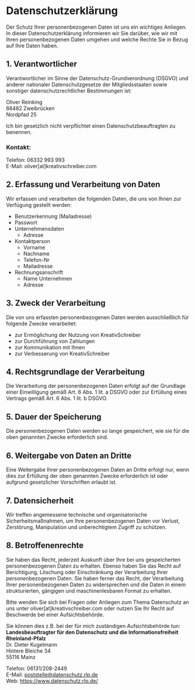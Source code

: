 # Datenschutzerklärung

Der Schutz Ihrer personenbezogenen Daten ist uns ein wichtiges Anliegen. In dieser Datenschutzerklärung informieren wir Sie darüber, wie wir mit Ihren personenbezogenen Daten umgehen und welche Rechte Sie in Bezug auf Ihre Daten haben.

## 1. Verantwortlicher
Verantwortlicher im Sinne der Datenschutz-Grundverordnung (DSGVO) und anderer nationaler Datenschutzgesetze der Mitgliedsstaaten sowie sonstiger datenschutzrechtlicher Bestimmungen ist:  

Oliver Reinking  
66482 Zweibrücken  
Nordpfad 25 

Ich bin gesetzlich nicht verpflichtet einen Datenschutzbeauftragten zu benennen.

### Kontakt:
Telefon: 06332 993 993  
E-Mail: oliver[at]kreativschreiber.com

## 2. Erfassung und Verarbeitung von Daten
Wir erfassen und verarbeiten die folgenden Daten, die uns von Ihnen zur Verfügung gestellt werden:

- Benutzerkennung (Mailadresse)
- Passwort  
- Unternehmensdaten
  - Adresse
- Kontaktperson
  - Vorname
  - Nachname
  - Telefon-Nr
  - Mailadresse
- Rechnungsanschrift
    - Name Unternehmen
    - Adresse

## 3. Zweck der Verarbeitung
Die von uns erfassten personenbezogenen Daten werden ausschließlich für folgende Zwecke verarbeitet:

- zur Ermöglichung der Nutzung von KreativSchreiber
- zur Durchführung von Zahlungen
- zur Kommunikation mit Ihnen
- zur Verbesserung von KreativSchreiber

## 4. Rechtsgrundlage der Verarbeitung
Die Verarbeitung der personenbezogenen Daten erfolgt auf der Grundlage einer Einwilligung gemäß Art. 6 Abs. 1 lit. a DSGVO oder zur Erfüllung eines Vertrags gemäß Art. 6 Abs. 1 lit. b DSGVO.

##  5. Dauer der Speicherung
Die personenbezogenen Daten werden so lange gespeichert, wie sie für die oben genannten Zwecke erforderlich sind.

##  6. Weitergabe von Daten an Dritte
Eine Weitergabe Ihrer personenbezogenen Daten an Dritte erfolgt nur, wenn dies zur Erfüllung der oben genannten Zwecke erforderlich ist oder aufgrund gesetzlicher Vorschriften erlaubt ist.

## 7. Datensicherheit
Wir treffen angemessene technische und organisatorische Sicherheitsmaßnahmen, um Ihre personenbezogenen Daten vor Verlust, Zerstörung, Manipulation und unberechtigtem Zugriff zu schützen.

## 8. Betroffenenrechte
Sie haben das Recht, jederzeit Auskunft über Ihre bei uns gespeicherten personenbezogenen Daten zu erhalten. Ebenso haben Sie das Recht auf Berichtigung, Löschung oder Einschränkung der Verarbeitung Ihrer personenbezogenen Daten. Sie haben ferner das Recht, der Verarbeitung Ihrer personenbezogenen Daten zu widersprechen und die Daten in einem strukturierten, gängigen und maschinenlesbaren Format zu erhalten.

Bitte wenden Sie sich bei Fragen oder Anliegen zum Thema Datenschutz an uns unter oliver[at]kreativschreiber.com oder nutzen Sie Ihr Recht auf Beschwerde bei einer Aufsichtsbehörde.

Sie können dies z.B. bei der für mich zuständigen Aufsichtsbehörde tun:  
**Landesbeauftragter für den Datenschutz und die Informationsfreiheit Rheinland-Pfalz**  
Dr. Dieter Kugelmann  
Hintere Bleiche 34  
55116 Mainz  
  
Telefon: 06131/208-2449  
E-Mail: poststelle@datenschutz.rlp.de  
Web: https://www.datenschutz.rlp.de/  
